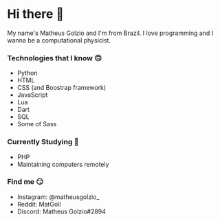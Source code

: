 # Hi there 👋

My name's Matheus Golzio and I'm from Brazil.
I love programming and I wanna be a computational physicist.

### Technologies that I know 🙃
- Python
- HTML
- CSS (and Boostrap framework)
- JavaScript
- Lua
- Dart
- SQL
- Some of Sass

### Currently Studying 🧐
- PHP
- Maintaining computers remotely

### Find me 😏
- Instagram: @matheusgolzio_
- Reddit: MatGoll
- Discord: Matheus Golzio#2894
